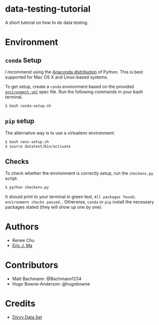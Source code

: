 # data-testing-tutorial

A short tutorial on how to do data testing.

# Environment

## `conda` Setup

I recommend using the [Anaconda distribution](https://www.continuum.io/downloads) of Python. This is best supported for Mac OS X and Linux-based systems.

To get setup, create a `conda` environment based on the provided [`environment.yml`](./environment.yml) spec file. Run the following commands in your bash terminal.

```bash
$ bash conda-setup.sh
```

## `pip` setup

The alternative way is to use a virtualenv environment:

```bash
$ bash venv-setup.sh
$ source datatest/bin/activate
```

## Checks

To check whether the environment is correctly setup, run the `checkenv.py` script:

```bash
$ python checkenv.py
```

It should print to your terminal in green text, `All packages found; environment checks passed.`. Otherwise, `conda` or `pip` install the necessary packages stated (they will show up one by one).

# Authors

- Renee Chu
- [Eric J. Ma](http://www.ericmjl.com)

# Contributors

- Matt Bachmann: @Bachmann1234
- Hugo Bowne-Anderson: @hugobowne

# Credits

- [Divvy Data Set](https://www.divvybikes.com/data)
